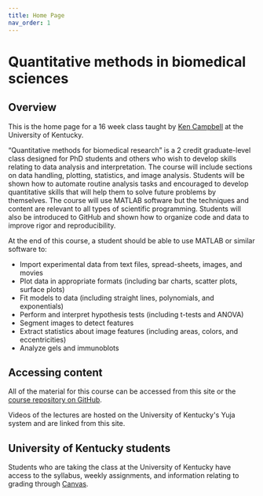 ```yaml
---
title: Home Page
nav_order: 1
---
```


# Quantitative methods in biomedical sciences

## Overview

This is the home page for a 16 week class taught by [Ken Campbell](https://sites.google.com/g.uky.edu/campbellmusclelab/people) at the University of Kentucky.

“Quantitative methods for biomedical research” is a 2 credit graduate-level class designed for PhD students and others who wish to develop skills relating to data analysis and interpretation. The course will include sections on data handling, plotting, statistics, and image analysis. Students will be shown how to automate routine analysis tasks and encouraged to develop quantitative skills that will help them to solve future problems by themselves. The course will use MATLAB software but the techniques and content are relevant to all types of scientific programming. Students will also be introduced to GitHub and shown how to organize code and data to improve rigor and reproducibility.

At the end of this course, a student should be able to use MATLAB or similar software to:
+ Import experimental data from text files, spread-sheets, images, and movies
+ Plot data in appropriate formats (including bar charts, scatter plots, surface plots)
+ Fit models to data (including straight lines, polynomials, and exponentials)
+ Perform and interpret hypothesis tests (including t-tests and ANOVA)
+ Segment images to detect features
+ Extract statistics about image features (including areas, colors, and eccentricities)
+ Analyze gels and immunoblots

## Accessing content

All of the material for this course can be accessed from this site or the [course repository on GitHub](https://github.com/Campbell-Muscle-Lab/teaching_PGY630_QM).

Videos of the lectures are hosted on the University of Kentucky's Yuja system and are linked from this site.

## University of Kentucky students

Students who are taking the class at the University of Kentucky have access to the syllabus, weekly assignments, and information relating to grading through [Canvas](https://wwww.uky.edu/canvas).
